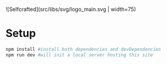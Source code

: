 ![Selfcrafted](src/libs/svg/logo_main.svg | width=75)
# Setup

```bash
npm install #install both dependencies and devDependencies
npm run dev #will init a local server hosting this site
```
